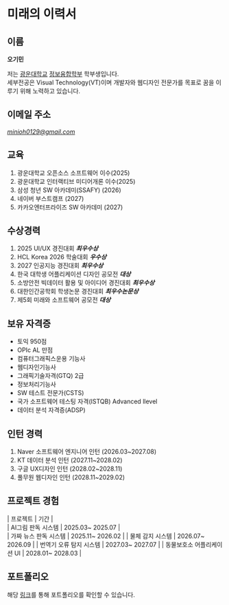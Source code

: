 # 미래의 이력서
## 이름 
**오기민** 

저는 [광운대학교](https://www.kw.ac.kr/ko/) [정보융합학부](https://ic.kw.ac.kr/main/main.php) 학부생입니다.  
세부전공은 Visual Technology(VT)이며 개발자와 웹디자인 전문가를 목표로 꿈을 이루기 위해 노력하고 있습니다.

## 이메일 주소  
*minioh0129@gmail.com*

## 교육
1. 광운대학교 오픈소스 소프트웨어 이수(2025)
2. 광운대학교 인터랙티브 미디어개론 이수(2025) 
3. 삼성 청년 SW 아카데미(SSAFY) (2026)
4. 네이버 부스트캠프 (2027) 
5. 카카오엔터프라이즈 SW 아카데미 (2027)



## 수상경력
1. 2025 UI/UX 경진대회 ***최우수상***
2. HCL Korea 2026 학술대회 ***우수상***
3. 2027 인공지능 경진대회 ***최우수상***
4. 한국 대학생 어플리케이션 디자인 공모전 ***대상***
5. 소방안전 빅데이터 활용 및 아이디어 경진대회 ***최우수상***
6. 대한인간공학회 학생논문 경진대회 ***최우수논문상***
7. 제5회 미래와 소프트웨어 공모전 ***대상***

## 보유 자격증
- 토익 950점
- OPIc AL 만점
- 컴퓨터그래픽스운용 기능사
- 웹디자인기능사
- 그래픽기술자격(GTQ) 2급
- 정보처리기능사
- SW 테스트 전문가(CSTS)  
- 국가 소프트웨어 테스팅 자격(ISTQB) Advanced llevel
- 데이터 분석 자격증(ADSP)

## 인턴 경력
1. Naver 소프트웨어 엔지니어 인턴 (2026.03~2027.08)
2. KT 데이터 분석 인턴 (2027.11~2028.02)
3. 구글 UX디자인 인턴 (2028.02~2028.11)
4. 풀무원 웹디자인 인턴 (2028.11~2029.02)


## 프로젝트 경험
| 프로젝트   |   기간   |  
| AI그림 판독 시스템   |   2025.03~ 2025.07   |   
| 가짜 뉴스 판독 시스템   |   2025.11~ 2026.02  | 
| 물체 감지 시스템   |   2026.07~ 2026.09   |
| 번역기 오류 탐지 시스템   |   2027.03~ 2027.07   |
| 동물보호소 어플리케이션 UI   |   2028.01~ 2028.03   |  

## 포트폴리오
해당 [링크](https://github.com/min-i-oh/oss_example)를 통해 포트폴리오를 확인할 수 있습니다.


